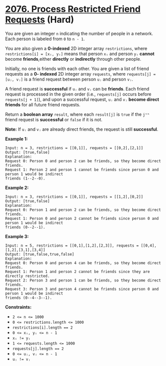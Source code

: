 # [2076. Process Restricted Friend Requests][link] (Hard)

[link]: https://leetcode.com/problems/process-restricted-friend-requests/

You are given an integer `n` indicating the number of people in a network. Each person is labeled
from `0` to `n - 1`.

You are also given a **0-indexed** 2D integer array `restrictions`, where `restrictions[i] = [xᵢ,
yᵢ]` means that person `xᵢ` and person `yᵢ` **cannot** become **friends**,either **directly** or
**indirectly** through other people.

Initially, no one is friends with each other. You are given a list of friend requests as a **0-
indexed** 2D integer array `requests`, where `requests[j] = [uⱼ, vⱼ]` is a friend request between
person `uⱼ` and person `vⱼ`.

A friend request is **successful** if `uⱼ` and `vⱼ` can be **friends**. Each friend request is
processed in the given order (i.e., `requests[j]` occurs before `requests[j + 1]`), and upon a
successful request, `uⱼ` and `vⱼ` **become direct friends** for all future friend requests.

Return a **boolean array** `result`, where each  `result[j]` is  `true` if the  `jᵗʰ` friend request
is **successful** or  `false` if it is not.

**Note:** If `uⱼ` and `vⱼ` are already direct friends, the request is still **successful**.

**Example 1:**

```
Input: n = 3, restrictions = [[0,1]], requests = [[0,2],[2,1]]
Output: [true,false]
Explanation:
Request 0: Person 0 and person 2 can be friends, so they become direct friends.
Request 1: Person 2 and person 1 cannot be friends since person 0 and person 1 would be indirect
friends (1--2--0).
```

**Example 2:**

```
Input: n = 3, restrictions = [[0,1]], requests = [[1,2],[0,2]]
Output: [true,false]
Explanation:
Request 0: Person 1 and person 2 can be friends, so they become direct friends.
Request 1: Person 0 and person 2 cannot be friends since person 0 and person 1 would be indirect
friends (0--2--1).
```

**Example 3:**

```
Input: n = 5, restrictions = [[0,1],[1,2],[2,3]], requests = [[0,4],[1,2],[3,1],[3,4]]
Output: [true,false,true,false]
Explanation:
Request 0: Person 0 and person 4 can be friends, so they become direct friends.
Request 1: Person 1 and person 2 cannot be friends since they are directly restricted.
Request 2: Person 3 and person 1 can be friends, so they become direct friends.
Request 3: Person 3 and person 4 cannot be friends since person 0 and person 1 would be indirect
friends (0--4--3--1).
```

**Constraints:**

- `2 <= n <= 1000`
- `0 <= restrictions.length <= 1000`
- `restrictions[i].length == 2`
- `0 <= xᵢ, yᵢ <= n - 1`
- `xᵢ != yᵢ`
- `1 <= requests.length <= 1000`
- `requests[j].length == 2`
- `0 <= uⱼ, vⱼ <= n - 1`
- `uⱼ != vⱼ`

